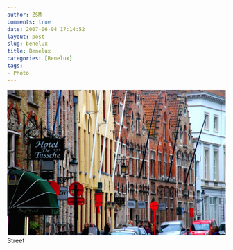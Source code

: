 ```yaml
---
author: ZSM
comments: true
date: 2007-06-04 17:14:52
layout: post
slug: benelux
title: Benelux
categories: [Benelux]
tags:
- Photo
---
```

![Benelux](/public/thumb/Benelux1.jpg)
Street
